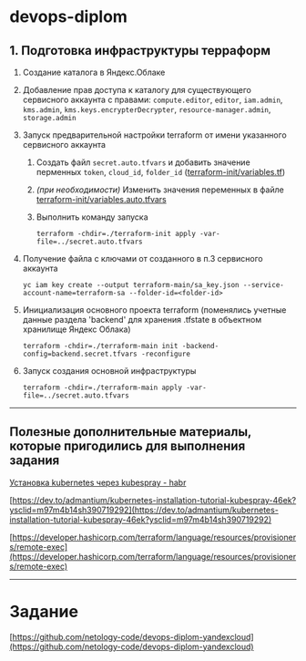 # devops-diplom


## 1. Подготовка инфраструктуры терраформ


1. Создание каталога в Яндекс.Облаке

2. Добавление прав доступа к каталогу для существующего сервисного аккаунта с правами: `compute.editor`, `editor`, `iam.admin`, `kms.admin`, `kms.keys.encrypterDecrypter`, `resource-manager.admin`, `storage.admin`

3. Запуск предварительной настройки terraform от имени указанного сервисного аккаунта 

	1. Создать файл `secret.auto.tfvars` и добавить значение перменных `token`, `cloud_id`, `folder_id` ([terraform-init/variables.tf](terraform-init/variables.tf#L5)) 

	2. _(при необходимости)_ Изменить значения переменных в файле [terraform-init/variables.auto.tfvars](terraform-init/variables.auto.tfvars) 

	3. Выполнить команду запуска

		```
		terraform -chdir=./terraform-init apply -var-file=../secret.auto.tfvars

		```

4. Получение файла с ключами от созданного в п.3 сервисного аккаунта

	```
	yc iam key create --output terraform-main/sa_key.json --service-account-name=terraform-sa --folder-id=<folder-id>
	```

5. Инициализация основного проекта terraform (поменялись учетные данные раздела 'backend' для хранения .tfstate в объектном хранилище Яндекс Облака)

	```
	terraform -chdir=./terraform-main init -backend-config=backend.secret.tfvars -reconfigure
	```

6. Запуск создания основной инфраструктуры

	```
	terraform -chdir=./terraform-main apply -var-file=../secret.auto.tfvars
	```






------

## Полезные дополнительные материалы, которые пригодились для выполнения задания


[Установка kubernetes через kubespray - habr](https://habr.com/ru/articles/426959/)

[https://dev.to/admantium/kubernetes-installation-tutorial-kubespray-46ek?ysclid=m97m4b14sh390719292](https://dev.to/admantium/kubernetes-installation-tutorial-kubespray-46ek?ysclid=m97m4b14sh390719292)

[https://developer.hashicorp.com/terraform/language/resources/provisioners/remote-exec](https://developer.hashicorp.com/terraform/language/resources/provisioners/remote-exec)


------ 

# Задание

[https://github.com/netology-code/devops-diplom-yandexcloud](https://github.com/netology-code/devops-diplom-yandexcloud)
